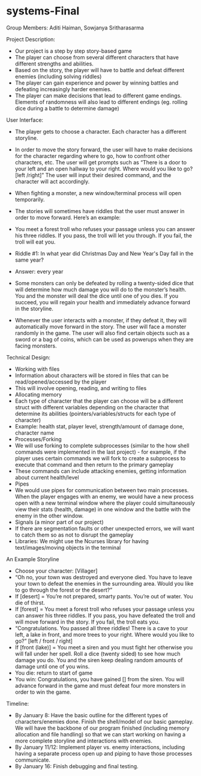 # systems-Final

Group Members: Aditi Haiman, Sowjanya Sritharasarma

Project Description:
- Our project is a step by step story-based game
- The player can choose from several different characters that have different strengths and abilities. 
- Based on the story, the player will have to battle and defeat different enemies (including solving riddles)
- The player can gain experience and power by winning battles and defeating increasingly harder enemies.
- The player can make decisions that lead to different game endings. Elements of randomness will also lead to different endings (eg. rolling dice during a battle to determine damage)

User Interface:
- The player gets to choose a character. Each character has a different storyline.
- In order to move the story forward, the user will have to make decisions for the character regarding where to go, how to confront other characters, etc. The user will get prompts such as “There is a door to your left and an open hallway to your right. Where would you like to go? [left /right]” The user will input their desired command, and the character will act accordingly.
- When fighting a monster, a new window/terminal process will open temporarily.
- The stories will sometimes have riddles that the user must answer in order to move forward. Here’s an example:
-    You meet a forest troll who refuses your passage unless you can answer his three riddles. If you pass, the troll will let you through. If you fail, the troll will eat you.
-    Riddle #1: In what year did Christmas Day and New Year's Day fall in the same year?
   -    Answer: every year

- Some monsters can only be defeated by rolling a twenty-sided dice that will determine how much damage you will do to the monster’s health. You and the monster will deal the dice until one of you dies. If you succeed, you will regain your health and immediately advance forward in the storyline.
- Whenever the user interacts with a monster, if they defeat it, they will automatically move forward in the story. The user will face a monster randomly in the game. The user will also find certain objects such as a sword or a bag of coins, which can be used as powerups when they are facing monsters.

Technical Design:
- Working with files
-    Information about characters will be stored in files that can be read/opened/accessed by the player
-    This will involve opening, reading, and writing to files
- Allocating memory
-    Each type of character that the player can choose will be a different struct with different variables depending on the character that determine its abilities (pointers/variables/structs for each type of character)
-    Example: health stat, player level, strength/amount of damage done, character name
- Processes/Forking
-    We will use forking to complete subprocesses (similar to the how shell commands were implemented in the last project) - for example, if the player uses certain commands we will fork to create a subprocess to execute that command and then return to the primary gameplay
-    These commands can include attacking enemies, getting information about current health/level
- Pipes
-    We would use pipes for communication between two main processes. When the player engages with an enemy, we would have a new process open with a new terminal window where the player could simultaneously view their stats (health, damage) in one window and the battle with the enemy in the other window.
- Signals (a minor part of our project)
-    If there are segmentation faults or other unexpected errors, we will want to catch them so as not to disrupt the gameplay
- Libraries: We might use the Ncurses library for having text/images/moving objects in the terminal

An Example Storyline
- Choose your character: [Villager]
-    “Oh no, your town was destroyed and everyone died. You have to leave your town to defeat the enemies in the surrounding area. Would you like to go through the forest or the desert?”
- If [desert] = You’re not prepared, smarty pants. You’re out of water. You die of thirst.
- If [forest] = You meet a forest troll who refuses your passage unless you can answer his three riddles. If you pass, you have defeated the troll and will move forward in the story. If you fail, the troll eats you.
-    “Congratulations. You passed all three riddles! There is a cave to your left, a lake in front, and more trees to your right. Where would you like to go?” [left / front / right]
-    If [front (lake)] = You meet a siren and you must fight her otherwise you will fall under her spell. Roll a dice (twenty sided) to see how much damage you do. You and the siren keep dealing random amounts of damage until one of you wins.
-    You die: return to start of game
-    You win: Congratulations, you have gained [] from the siren. You will advance forward in the game and must defeat four more monsters in order to win the game.

Timeline:

- By January 8: Have the basic outline for the different types of characters/enemies done. Finish the shell/model of our basic gameplay. We will have the backbone of our program finished (including memory allocation and file handling) so that we can start working on having a more complete storyline and interactions with enemies. 
- By January 11/12: Implement player vs. enemy interactions, including having a separate process open up and piping to have those processes communicate.
- By January 16: Finish debugging and final testing.
